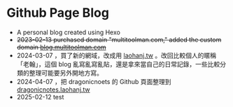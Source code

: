 # Github Page Blog

- A personal blog created using Hexo
- ~~2023-02-13 purchased domain "multitoolman.com," added the custom domain [blog.multitoolman.com](https://blog.multitoolman.com/)~~
- 2024-03-07 ，買了新的網域，改成用 [laohanj.tw](https://www.laohanj.tw/) 。改回比較個人的暱稱「老翰」，這個 blog 亂寫亂寫亂貼，還是拿來當自己的日常記錄，一些比較分類的整理可能要另外開地方寫。
- 2024-04-07 ，把 dragonicnoets 的 Github 頁面整理到 [dragonicnotes.laohanj.tw](https://dragonicnotes.laohanj.tw)
- 2025-02-12 test